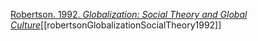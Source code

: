 [Robertson. 1992. *Globalization: Social Theory and Global Culture*](zotero://select/items/1_Y52HT2J5)[[robertsonGlobalizationSocialTheory1992]]